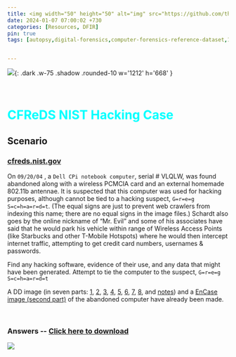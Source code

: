 ```yaml
---
title: <img width="50" height="50" alt="img" src="https://github.com/thelocalh0st/thelocalh0st.github.io/assets/95465072/de6eece3-9ff2-4439-9c01-c6433e45bc04"> CFReD | Nist | Hacking Case 
date: 2024-01-07 07:00:02 +730
categories: [Resources, DFIR]
pin: true
tags: [autopsy,digital-forensics,computer-forensics-reference-dataset,100-days-of-cybersecurity] # TAG names should always be lowercase


---
```



<!-- <h1 style="color: cyan; text-align: center">100 Day's Of Cybersecurity - Day 7</h1> -->

![](https://github.com/thelocalh0st/thelocalh0st.github.io/assets/95465072/8a86a878-c6ee-4874-baf1-e15a29a33942){: .dark .w-75 .shadow .rounded-10 w='1212' h='668' }



<br>
<div class="eleven">
  <h1 style="color:cyan;">CFReDS NIST Hacking Case </h1>
</div>

## Scenario <br>

### [cfreds.nist.gov](https://cfreds.nist.gov/)
On `09/20/04` , a `Dell CPi notebook computer`, serial # VLQLW, was found abandoned along with a wireless PCMCIA card and an external homemade 802.11b antennae. It is suspected that this computer was used for hacking purposes, although cannot be tied to a hacking suspect, `G=r=e=g S=c=h=a=r=d=t`. (The equal signs are just to prevent web crawlers from indexing this name; there are no equal signs in the image files.)  Schardt also goes by the online nickname of “Mr. Evil” and some of his associates have said that he would park his vehicle within range of Wireless Access Points (like Starbucks and other T-Mobile Hotspots) where he would then intercept internet traffic, attempting to get credit card numbers, usernames & passwords.

 Find any hacking software, evidence of their use, and any data that might have been generated. Attempt to tie the computer to the suspect,   `G=r=e=g S=c=h=a=r=d=t`

 A DD image (in seven parts: [1](https://cfreds-archive.nist.gov/images/hacking-dd/SCHARDT.001), [2](https://cfreds-archive.nist.gov/images/hacking-dd/SCHARDT.002), [3](https://cfreds-archive.nist.gov/images/hacking-dd/SCHARDT.003), [4](https://cfreds-archive.nist.gov/images/hacking-dd/SCHARDT.004), [5](https://cfreds-archive.nist.gov/images/hacking-dd/SCHARDT.005), [6](https://cfreds-archive.nist.gov/images/hacking-dd/SCHARDT.006), [7](https://cfreds-archive.nist.gov/images/hacking-dd/SCHARDT.007), [8](https://cfreds-archive.nist.gov/images/hacking-dd/SCHARDT.008), and [notes](https://cfreds-archive.nist.gov/images/hacking-dd/SCHARDT.LOG)) and a [EnCase image (second part)](https://cfreds-archive.nist.gov/images/4Dell%20Latitude%20CPi.E01) of the abandoned computer have already been made.

<br>


### Answers -- [Click here to download ](https://cfreds-archive.nist.gov/images/TestAnswers.pdf)



![](https://media.giphy.com/media/DAtJCG1t3im1G/giphy.gif)
